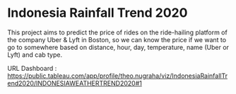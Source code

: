 # Indonesia Rainfall Trend 2020
This project aims to predict the price of rides on the ride-hailing platform of the company Uber &amp; Lyft in Boston, so we can know the price if we want to go to somewhere based on distance, hour, day, temperature, name (Uber or Lyft) and cab type.

URL Dashboard : https://public.tableau.com/app/profile/theo.nugraha/viz/IndonesiaRainfallTrend2020/INDONESIAWEATHERTREND2020#1
